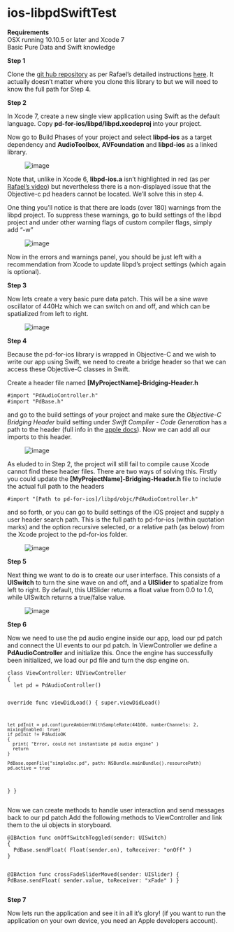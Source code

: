 # ios-libpdSwiftTest

<p><b>Requirements</b><br>OSX running 10.10.5 or later and Xcode 7<br>Basic Pure Data and Swift knowledge<br></p><p><b>Step 1</b></p><p>Clone the <a href="https://github.com/libpd/pd-for-ios">git hub repository</a> as per Rafael’s detailed instructions <a href="https://www.youtube.com/watch?v=jK5ZaObMvnI&amp;list=PLn3ODBv0ka5jDXKS374IhS95GeXp4sTGt&amp;index=2">here</a>. It actually doesn’t matter where you clone this library to but we will need to know the full path for Step 4.</p><p><b>Step 2</b></p><p>In Xcode 7, create a new single view application using Swift as the default language. Copy <b>pd-for-ios/libpd/libpd.xcodeproj </b>into your project.&nbsp;</p><p>Now go to Build Phases of your project and select <b>libpd-ios</b> as a target dependency and <b>AudioToolbox</b>, <b>AVFoundation</b> and <b>libpd-ios</b> as a linked library.</p><figure data-orig-width="759" data-orig-height="463" class="tmblr-full"><img src="https://41.media.tumblr.com/efb82fce2003f274d96ec205546fc5ae/tumblr_inline_nv2vmcYQZ11raxrd9_540.png" alt="image" data-orig-width="759" data-orig-height="463"></figure><p>Note that, unlike in Xcode 6, <b>libpd-ios.a</b> isn’t highlighted in red (as per <a href="https://www.youtube.com/watch?v=l5GQqCDmBZY&amp;list=PLn3ODBv0ka5jDXKS374IhS95GeXp4sTGt&amp;index=3">Rafael’s video</a>) but nevertheless there is a non-displayed issue that the Objective-c pd headers cannot be located. We’ll solve this in step 4.</p><p>One thing you’ll notice is that there are loads (over 180) warnings from the libpd project. To suppress these warnings, go to build settings of the libpd project and under other warning flags of custom compiler flags, simply add&nbsp;“-w”</p><figure data-orig-width="758" data-orig-height="104" class="tmblr-full"><img src="https://41.media.tumblr.com/c0027b94a1c2af6e512828203aeccbd8/tumblr_inline_nv31hscR4s1raxrd9_540.png" alt="image" data-orig-width="758" data-orig-height="104"></figure><p>Now in the errors and warnings panel, you should be just left with a recommendation from Xcode to update libpd’s project settings (which again is optional).</p><p><b>Step 3</b></p><p>Now lets create a very basic pure data patch. This will be a sine wave oscillator of 440Hz which we can switch on and off, and which can be spatialized from left to right.</p><figure data-orig-width="176" data-orig-height="229"><img src="https://40.media.tumblr.com/2a07b0905e5015576590fba7582cd7f0/tumblr_inline_nv31nxAQcz1raxrd9_540.png" alt="image" data-orig-width="176" data-orig-height="229"></figure><p><b>Step 4</b><br></p><p>Because the pd-for-ios library is wrapped in Objective-C and we wish to write our app using Swift, we need to create a bridge header so that we can access these Objective-C classes in Swift.&nbsp;</p><p>Create a header file named <b>[MyProjectName]-Bridging-Header.h</b></p>
<p><pre><code>#import "PdAudioController.h"
#import "PdBase.h"</code></pre></p>
<p>and&nbsp;go to the build settings of your project and make sure the <i>Objective-C Bridging Header</i> build setting under <i>Swift Compiler - Code Generation</i> has a path to the header (full info in the <a href="https://developer.apple.com/library/ios/documentation/Swift/Conceptual/BuildingCocoaApps/MixandMatch.html">apple docs</a>). Now we can add all our imports to this header.</p><figure data-orig-width="756" data-orig-height="187" class="tmblr-full"><img src="https://41.media.tumblr.com/433629a9f373f0c642e21cff5648d68e/tumblr_inline_nv30uqy6nm1raxrd9_540.png" alt="image" data-orig-width="756" data-orig-height="187"></figure><p>As eluded to in Step 2, the project will still fail to compile cause Xcode cannot find these header files. There are two ways of solving this. Firstly you could update the&nbsp;<b>[MyProjectName]-Bridging-Header.h </b>file to include the actual full path to the headers</p><pre><code>#import "[Path to pd-for-ios]/libpd/objc/PdAudioController.h"</code></pre><p>and so forth, or you can go to build settings of the iOS project and supply a user header search path. This is the full path to pd-for-ios (within quotation marks) and the option recursive selected, or a relative path (as below) from the Xcode project to the pd-for-ios folder.</p><figure data-orig-width="962" data-orig-height="126" class="tmblr-full"><img src="https://41.media.tumblr.com/fb3c6c150238efe75d178024f8856b35/tumblr_inline_nv33ocLarN1raxrd9_540.png" alt="image" data-orig-width="962" data-orig-height="126"></figure><p><b>Step 5</b></p><p>Next thing we want to do is to create our user interface. This consists of a <b>UISwitch</b> to turn the sine wave on and off, and a <b>UISlider</b> to spatialize from left to right. By default, this UISlider returns a float value from 0.0 to 1.0, while UISwitch returns a true/false value.</p><figure data-orig-width="389" data-orig-height="700" class="tmblr-full"><img src="https://41.media.tumblr.com/18cc727018e152b16379a8c7ef9cc16a/tumblr_inline_nv321wPlkQ1raxrd9_540.png" alt="image" data-orig-width="389" data-orig-height="700"></figure><p><b>Step 6</b></p><p>Now we need to use the pd audio engine inside our app, load our pd patch and connect the UI events to our pd patch. In ViewController we define a <b>PdAudioController</b> and initialize this. Once the engine has successfully been initialized, we load our pd file and turn the dsp engine on.</p>
<p><pre><code>class ViewController: UIViewController
{
  let pd = PdAudioController()

  override func viewDidLoad()
  {
    super.viewDidLoad()
    
    let pdInit = pd.configureAmbientWithSampleRate(44100, numberChannels: 2, mixingEnabled: true)
    if pdInit != PdAudioOK
    {
      print( "Error, could not instantiate pd audio engine" )
      return
    }
    
    PdBase.openFile("simpleOsc.pd", path: NSBundle.mainBundle().resourcePath)
    pd.active = true  
  }
}</code></pre></p>
<p>Now we can create methods to handle user interaction and send messages back to our pd patch.Add the following methods to ViewController and link them to the ui objects in storyboard.</p>
<p><pre><code>@IBAction func onOffSwitchToggled(sender: UISwitch)
{
  PdBase.sendFloat( Float(sender.on), toReceiver: "onOff" )
}

@IBAction func crossFadeSliderMoved(sender: UISlider)
{
  PdBase.sendFloat( sender.value, toReceiver: "xFade" )
}
</code></pre></p>
<p><b>Step 7</b></p><p>Now lets run the application and see it in all it’s glory! (if you want to run the application on your own device, you need an Apple developers account).
